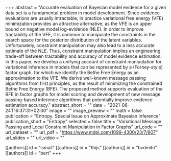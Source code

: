 +++
abstract = "Accurate evaluation of Bayesian model evidence for a given data set is a fundamental problem in model development. Since evidence evaluations are usually intractable, in practice variational free energy (VFE) minimization provides an attractive alternative, as the VFE is an upper bound on negative model log-evidence (NLE). In order to improve tractability of the VFE, it is common to manipulate the constraints in the search space for the posterior distribution of the latent variables. Unfortunately, constraint manipulation may also lead to a less accurate estimate of the NLE. Thus, constraint manipulation implies an engineering trade-off between tractability and accuracy of model evidence estimation. In this paper, we develop a unifying account of constraint manipulation for variational inference in models that can be represented by a (Forney-style) factor graph, for which we identify the Bethe Free Energy as an approximation to the VFE. We derive well-known message passing algorithms from first principles, as the result of minimizing the constrained Bethe Free Energy (BFE). The proposed method supports evaluation of the BFE in factor graphs for model scoring and development of new message passing-based inference algorithms that potentially improve evidence estimation accuracy."
abstract_short = ""
date = "2021-06-24T16:37:31+02:00"
image = ""
image_preview = ""
math = false
publication = "Entropy. Special Issue on Approximate Bayesian Inference"
publication_short = "Entropy"
selected = false
title = "Variational Message Passing and Local Constraint Manipulation in Factor Graphs"
url_code = ""
url_dataset = ""
url_pdf = "https://www.mdpi.com/1099-4300/23/7/807"
url_slides = ""
url_video = ""

[[authors]]
    id = "ismail"
[[authors]]
    id = "thijs"
[[authors]]
    id = "bvdmitri"
[[authors]]
    id = "bert"
+++
